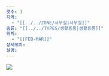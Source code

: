```yaml
---
갯수: 1
지역:
  - "[[../../ZONE/사무실|사무실]]"
종류: "[[../../TYPES/생활용품|생활용품]]"
위치:
  - "[[FEB-MAR]]"
상세위치: 
설명:
---
```

![](http://192.168.50.22/devices/250118_IMG_0026.jpg)